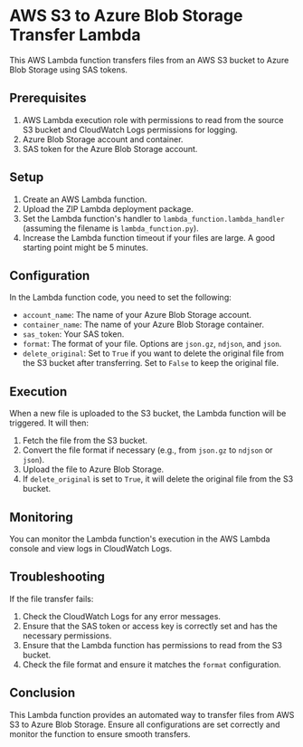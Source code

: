 # AWS S3 to Azure Blob Storage Transfer Lambda

This AWS Lambda function transfers files from an AWS S3 bucket to Azure Blob Storage using SAS tokens.

## Prerequisites

1. AWS Lambda execution role with permissions to read from the source S3 bucket and CloudWatch Logs permissions for logging.
2. Azure Blob Storage account and container.
3. SAS token for the Azure Blob Storage account.

## Setup

1. Create an AWS Lambda function.
2. Upload the ZIP Lambda deployment package.
3. Set the Lambda function's handler to `lambda_function.lambda_handler` (assuming the filename is `lambda_function.py`).
4. Increase the Lambda function timeout if your files are large. A good starting point might be 5 minutes.

## Configuration

In the Lambda function code, you need to set the following:

- `account_name`: The name of your Azure Blob Storage account.
- `container_name`: The name of your Azure Blob Storage container.
- `sas_token`: Your SAS token.
- `format`: The format of your file. Options are `json.gz`, `ndjson`, and `json`.
- `delete_original`: Set to `True` if you want to delete the original file from the S3 bucket after transferring. Set to `False` to keep the original file.

## Execution

When a new file is uploaded to the S3 bucket, the Lambda function will be triggered. It will then:

1. Fetch the file from the S3 bucket.
2. Convert the file format if necessary (e.g., from `json.gz` to `ndjson` or `json`).
3. Upload the file to Azure Blob Storage.
4. If `delete_original` is set to `True`, it will delete the original file from the S3 bucket.

## Monitoring

You can monitor the Lambda function's execution in the AWS Lambda console and view logs in CloudWatch Logs.

## Troubleshooting

If the file transfer fails:

1. Check the CloudWatch Logs for any error messages.
2. Ensure that the SAS token or access key is correctly set and has the necessary permissions.
3. Ensure that the Lambda function has permissions to read from the S3 bucket.
4. Check the file format and ensure it matches the `format` configuration.

## Conclusion

This Lambda function provides an automated way to transfer files from AWS S3 to Azure Blob Storage. Ensure all configurations are set correctly and monitor the function to ensure smooth transfers.
